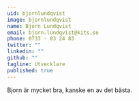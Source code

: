 ```yaml
---
uid: bjornlundqvist
image: bjornlundqvist
name: Bjorn Lundqvist
email: bjorn.lundqvist@kits.se
phone: 0733 - 03 24 83
twitter: ""
linkedin: ""
github: ""
tagline: Utvecklare
published: true
---
```


Bjorn är mycket bra, kanske en av det bästa.
